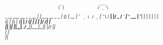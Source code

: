                              _                 ___       
                            | |               / _ \      
  _ __ ___   __ _ _ __   ___| | ___  __ _ _ _| (_) |_ __ 
 | '_ ` _ \ / _` | '_ \ / __| |/ _ \/ _` | '_ \__, | '__|
 | | | | | | (_| | |_) | (__| |  __/ (_| | | | |/ /| |   
 |_| |_| |_|\__,_| .__/ \___|_|\___|\__,_|_| |_/_/ |_|   
                 | |                                     
                 |_|                                     
